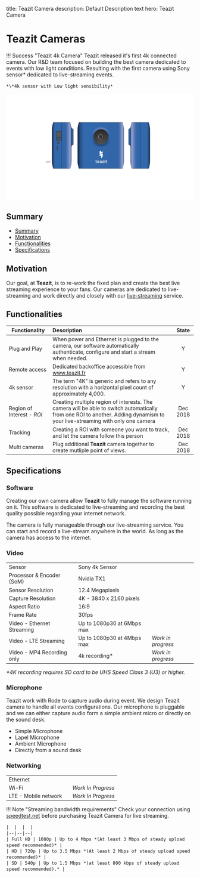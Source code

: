 title: Teazit Camera
description: Default Description text
hero: Teazit Camera

# Teazit Cameras
<!-- > Tous les evenements meritent d'un peu plus de visibilité, si seulement... -->

!!! Success "Teazit 4k Camera"
    Teazit released it's first 4k connected camera.
    Our R&D team focused on building the best camera dedicated to events with
    low light conditions. Resulting with the first camera using Sony sensor* dedicated to live-streaming events.

    *\*4k sensor with Low light sensibility*

![Teazit 4k Camera](../assets/teazit-images/teazit-images.002.jpeg)
<!-- > Teazit 4k cameras -->

## Summary

- [Summary](#summary)
- [Motivation](#motivation)
- [Functionalities](#functionalities)
- [Specifications](#specifications)

## Motivation

Our goal, at **Teazit**, is to re-work the fixed plan and create the best live streaming experience to your fans. Our cameras are dedicated to live-streaming and work directly and closely with our [live-streaming](/live-streamings)
service.

## Functionalities

| Functionality     | Description              | State                |
|--------------|:---------------------|:-----------------------:|
| Plug and Play | When power and Ethernet is plugged to the camera, our software automatically authenticate, configure and start a stream when needed. | Y |
| Remote access | Dedicated backoffice accessible from www.teazit.fr | Y |
| 4k sensor     | The term "4K" is generic and refers to any resolution with a horizontal pixel count of approximately 4,000. | Y |
| Region of Interest - *ROI* | Creating multiple region of interests. The camera will be able to switch automatically from one ROI to another. Adding dynamism to your live-streaming with only one camera | Dec 2018 |
| Tracking | Creating a ROI with someone you want to track, and let the camera follow this person | Dec 2018 |
| Multi cameras | Plug additional **Teazit** camera together to create mutliple point of views. | Dec 2018 |

## Specifications

### Software

Creating our own camera allow **Teazit** to fully manage the software running
on it. This software is dedicated to live-streaming and recording the best
quality possible regarding your internet network.

The camera is fully manageable through our live-streaming service. You can start
and record a live-stream anywhere in the world. As long as the camera has
access to the internet.


### Video

|  |  |  |
|:--------------|:---------------------|-------|
| Sensor     | Sony 4k Sensor              |
| Processor & Encoder (SoM) | Nvidia TX1   |
| Sensor Resolution    | 12.4 Megapixels  |
| Capture Resolution | 4K - 3840 x 2160 pixels |
| Aspect Ratio | 16:9 |
| Frame Rate | 30fps |
| Video - Ethernet Streaming | Up to 1080p30 at 6Mbps max |
| Video - LTE Streaming      | Up to 1080p30 at 4Mbps max | *Work in progress* |
| Video - MP4 Recording only | 4k recording* | *Work in progress* |

*\*4K recording requires SD card to be UHS Speed Class 3 (U3) or higher.*

### Microphone

Teazit work with Rode to capture audio during event.
We design Teazit camera to handle all events configurations. Our microphone is pluggable and we can either capture audio form a simple ambient micro or directly on the sound desk.

- Simple Microphone
- Lapel Microphone
- Ambient Microphone
- Directly from a sound desk

### Networking

|  |  |  |
|--|--|--|
| Ethernet | | |
| Wi-Fi | | *Work In Progress*
| LTE - Mobile network | | *Work In Progress*

!!! Note "Streaming bandwidth requirements"
    Check your connection using [speedtest.net](https://www.speedtest.net) before purchasing Teazit Camera for live streaming.

    |  |  |  |
    |--|--|--|
    | Full HD | 1080p | Up to 4 Mbps *(At least 3 Mbps of steady upload speed recommended)* |
    | HD | 720p | Up to 3.5 Mbps *(At least 2 Mbps of steady upload speed recommended)* |
    | SD | 540p | Up to 1.5 Mbps *(at least 800 kbps of steady upload speed recommended).* |

